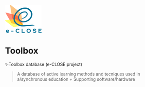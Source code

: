 ![](e-close-color.png)

# Toolbox
✨Toolbox database (e-CLOSE project) 
> A database of active learning methods and tecniques used in a/synchronous education + Supporting software/hardware
